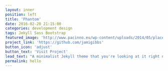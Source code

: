 ```yaml
---
layout: inner
position: left
title: 'Phantom'
date: 2016-02-20 21:15:00
categories: development design
tags: Jekyll Sass Bootstrap
featured_image: 'http://www.pacinno.eu/wp-content/uploads/2014/05/placeholder-Copy-3.png'
project_link: 'https://github.com/jamigibbs'
button_icon: 'adjust'
button_text: 'Visit Project'
lead_text: "A minimalist Jekyll theme that you're looking at it right now"
permalink: hello
---
```

